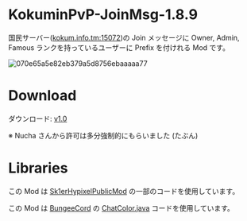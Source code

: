 # KokuminPvP-JoinMsg-1.8.9
国民サーバー(<a href="https://namemc.com/server/kokum.info.tm:15072">kokum.info.tm:15072<a/>)の Join メッセージに Owner, Admin, Famous ランクを持っているユーザーに Prefix を付けれる Mod です。

<img src="https://t.gyazo.com/teams/omn/070e65a5e82eb379a5d8756ebaaaaa77.png" alt="070e65a5e82eb379a5d8756ebaaaaa77" title="070e65a5e82eb379a5d8756ebaaaaa77">

# Download

ダウンロード: <a href="https://github.com/SimplyRin/KokuminPvP-JoinMsg/releases">v1.0<a/> 

※ Nucha さんから許可は多分強制的にもらいました (たぶん)

# Libraries

この Mod は <a href="https://github.com/Sk1er/Sk1erHypixelPublicMod">Sk1erHypixelPublicMod<a/> の一部のコードを使用しています。

この Mod は <a href="https://github.com/SpigotMC/BungeeCord">BungeeCord<a/> の <a href="https://github.com/SpigotMC/BungeeCord/blob/master/chat/src/main/java/net/md_5/bungee/api/ChatColor.java">ChatColor.java<a/> コードを使用しています。
